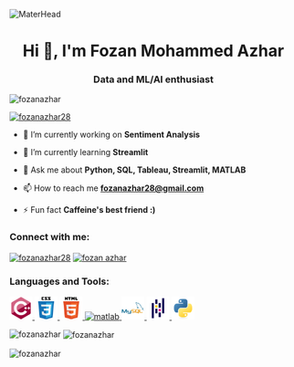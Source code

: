 ![MaterHead](https://www.isical.ac.in/~cvpr/ICDARWML21/images/deepLearning.gif)
<h1 align="center">Hi 👋, I'm Fozan Mohammed Azhar</h1>
<h3 align="center">Data and ML/AI enthusiast</h3>

<p align="left"> <img src="https://komarev.com/ghpvc/?username=fozanazhar&label=Profile%20views&color=0e75b6&style=flat" alt="fozanazhar" /> </p>

<p align="left"> <a href="https://twitter.com/fozanazhar28" target="blank"><img src="https://img.shields.io/twitter/follow/fozanazhar28?logo=twitter&style=for-the-badge" alt="fozanazhar28" /></a> </p>

- 🔭 I’m currently working on **Sentiment Analysis**

- 🌱 I’m currently learning **Streamlit**

- 💬 Ask me about **Python, SQL, Tableau, Streamlit, MATLAB**

- 📫 How to reach me **fozanazhar28@gmail.com**

- ⚡ Fun fact **Caffeine's best friend :)**
<h3 align="left">Connect with me:</h3>
<p align="left">
<a href="https://twitter.com/fozanazhar28" target="blank"><img align="center" src="https://raw.githubusercontent.com/rahuldkjain/github-profile-readme-generator/master/src/images/icons/Social/twitter.svg" alt="fozanazhar28" height="30" width="40" /></a>
<a href="https://linkedin.com/in/fozan azhar" target="blank"><img align="center" src="https://raw.githubusercontent.com/rahuldkjain/github-profile-readme-generator/master/src/images/icons/Social/linked-in-alt.svg" alt="fozan azhar" height="30" width="40" /></a>
</p>

<h3 align="left">Languages and Tools:</h3>
<p align="left"> <a href="https://www.w3schools.com/cpp/" target="_blank" rel="noreferrer"> <img src="https://raw.githubusercontent.com/devicons/devicon/master/icons/cplusplus/cplusplus-original.svg" alt="cplusplus" width="40" height="40"/> </a> <a href="https://www.w3schools.com/css/" target="_blank" rel="noreferrer"> <img src="https://raw.githubusercontent.com/devicons/devicon/master/icons/css3/css3-original-wordmark.svg" alt="css3" width="40" height="40"/> </a> <a href="https://www.w3.org/html/" target="_blank" rel="noreferrer"> <img src="https://raw.githubusercontent.com/devicons/devicon/master/icons/html5/html5-original-wordmark.svg" alt="html5" width="40" height="40"/> </a> <a href="https://www.mathworks.com/" target="_blank" rel="noreferrer"> <img src="https://upload.wikimedia.org/wikipedia/commons/2/21/Matlab_Logo.png" alt="matlab" width="40" height="40"/> </a> <a href="https://www.mysql.com/" target="_blank" rel="noreferrer"> <img src="https://raw.githubusercontent.com/devicons/devicon/master/icons/mysql/mysql-original-wordmark.svg" alt="mysql" width="40" height="40"/> </a> <a href="https://pandas.pydata.org/" target="_blank" rel="noreferrer"> <img src="https://raw.githubusercontent.com/devicons/devicon/2ae2a900d2f041da66e950e4d48052658d850630/icons/pandas/pandas-original.svg" alt="pandas" width="40" height="40"/> </a> <a href="https://www.python.org" target="_blank" rel="noreferrer"> <img src="https://raw.githubusercontent.com/devicons/devicon/master/icons/python/python-original.svg" alt="python" width="40" height="40"/> </a> </p>

<p><img align="left" src="https://github-readme-stats.vercel.app/api/top-langs?username=fozanazhar&show_icons=true&locale=en&layout=compact" alt="fozanazhar" /></p>

<p>&nbsp;<img align="center" src="https://github-readme-stats.vercel.app/api?username=fozanazhar&show_icons=true&locale=en" alt="fozanazhar" /></p>

<p><img align="center" src="https://github-readme-streak-stats.herokuapp.com/?user=fozanazhar&" alt="fozanazhar" /></p>
